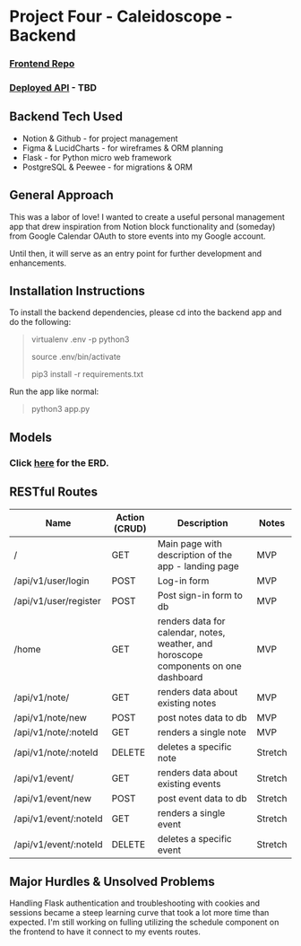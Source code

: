 # Project Four - Caleidoscope - Backend

### [Frontend Repo](https://github.com/xlnl/p4-caleidoscope-frontend)
### [Deployed API]() - TBD

## Backend Tech Used
* Notion & Github - for project management 
* Figma & LucidCharts - for wireframes & ORM planning
* Flask - for Python micro web framework
* PostgreSQL & Peewee - for migrations & ORM

## General Approach
This was a labor of love! I wanted to create a useful personal management app that drew inspiration from Notion block functionality and (someday) from Google Calendar OAuth to store events into my Google account. 

Until then, it will serve as an entry point for further development and enhancements. 

## Installation Instructions
To install the backend dependencies, please cd into the backend app and do the following:
> virtualenv .env -p python3
>
> source .env/bin/activate
>
> pip3 install -r requirements.txt
>

Run the app like normal:
> python3 app.py


## Models 
### Click [here](https://lucid.app/lucidchart/57f21b8d-268e-4ed4-9422-76779256ba95/edit?shared=true) for the ERD.

## RESTful Routes
| Name                         | Action (CRUD) | Description                                                                                                                                | Notes    | 
|------------------------------|---------------|--------------------------------------------------------------------------------------------------------------------------------------------|----------| 
| /                            | GET           | Main page with description of the app - landing page                                                                                       | MVP      | 
| /api/v1/user/login                 | POST           | Log-in form                                                                                                                                | MVP      | 
| /api/v1/user/register                | POST          | Post sign-in form to db                                                                                                                    | MVP      | 
| /home                | GET           | renders data for calendar, notes, weather, and horoscope components on one dashboard                                                                                           | MVP      | 
| /api/v1/note/                 | GET          | renders data about existing notes                                                                | MVP      | 
| /api/v1/note/new                       | POST           | post notes data to db                                                                        | MVP      | 
| /api/v1/note/:noteId                     | GET           | renders a single note                                                                                        | MVP      | 
| /api/v1/note/:noteId       | DELETE          | deletes a specific note                                                                                                                   | Stretch      | 
| /api/v1/event/                 | GET          | renders data about existing events                                                                | Stretch      | 
| /api/v1/event/new                       | POST           | post event data to db                                                                        | Stretch      | 
| /api/v1/event/:noteId                     | GET           | renders a single event                                                                                        | Stretch      | 
| /api/v1/event/:noteId       | DELETE          | deletes a specific event                                                                                                                   | Stretch      |

## Major Hurdles & Unsolved Problems 
Handling Flask authentication and troubleshooting with cookies and sessions became a steep learning curve that took a lot more time than expected. I'm still working on fulling utilizing the schedule component on the frontend to have it connect to my events routes. 